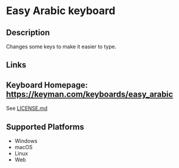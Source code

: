 Easy Arabic keyboard
==============

Description
-----------
Changes some keys to make it easier to type.

Links
-----
Keyboard Homepage: https://keyman.com/keyboards/easy_arabic
---------
See [LICENSE.md](LICENSE.md)

Supported Platforms
-------------------
 * Windows
 * macOS
 * Linux
 * Web

